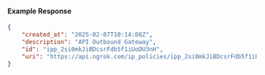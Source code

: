 <!-- Code generated for API Clients. DO NOT EDIT. -->

#### Example Response

```json
{
	"created_at": "2025-02-07T10:14:08Z",
	"description": "API Outbound Gateway",
	"id": "ipp_2si0mkJiBDcsrFdb5f1iUoDU3nH",
	"uri": "https://api.ngrok.com/ip_policies/ipp_2si0mkJiBDcsrFdb5f1iUoDU3nH"
}
```
